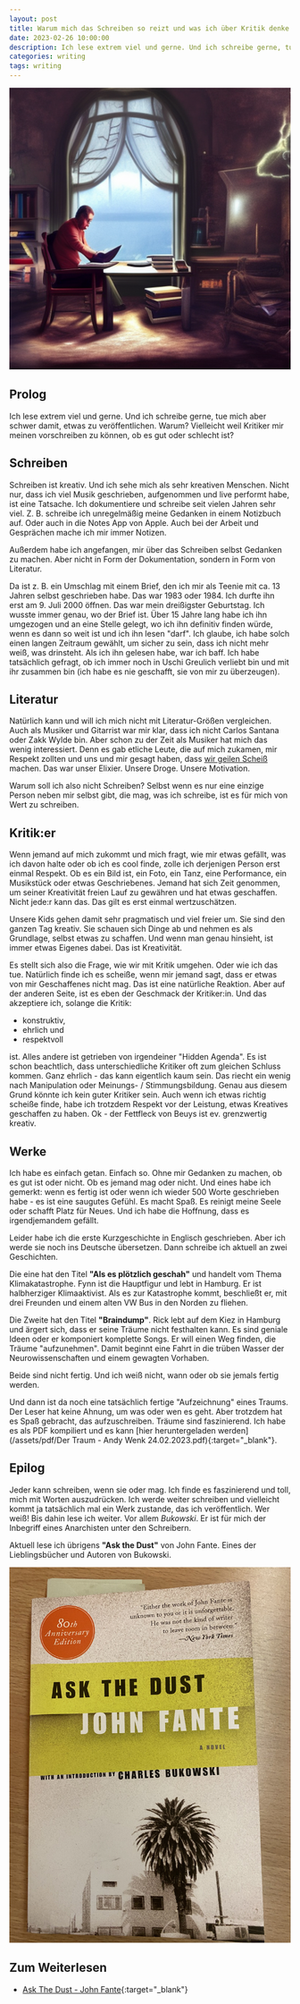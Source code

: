 ```yaml
---
layout: post
title: Warum mich das Schreiben so reizt und was ich über Kritik denke
date: 2023-02-26 10:00:00
description: Ich lese extrem viel und gerne. Und ich schreibe gerne, tu mich aber schwer damit, etwas zu veröffentlichen. Warum? Vielleicht wegen der Kritik?
categories: writing
tags: writing
---
```


![Writing](/assets/images/writer.png)

## Prolog

Ich lese extrem viel und gerne. Und ich schreibe gerne, tue mich aber schwer damit, etwas zu veröffentlichen. Warum? Vielleicht weil Kritiker mir meinen vorschreiben zu können, ob es gut oder schlecht ist?

## Schreiben

Schreiben ist kreativ. Und ich sehe mich als sehr kreativen Menschen. Nicht nur, dass ich viel Musik geschrieben, aufgenommen und live performt habe, ist eine Tatsache. Ich dokumentiere und schreibe seit vielen Jahren sehr viel. Z. B. schreibe ich unregelmäßig meine Gedanken in einem Notizbuch auf. Oder auch in die Notes App von Apple. Auch bei der Arbeit und Gesprächen mache ich mir immer Notizen.

Außerdem habe ich angefangen, mir über das Schreiben selbst Gedanken zu machen. Aber nicht in Form der Dokumentation, sondern in Form von Literatur.

Da ist z. B. ein Umschlag mit einem Brief, den ich mir als Teenie mit ca. 13 Jahren selbst geschrieben habe. Das war 1983 oder 1984. Ich durfte ihn erst am 9. Juli 2000 öffnen. Das war mein dreißigster Geburtstag. Ich wusste immer genau, wo der Brief ist. Über 15 Jahre lang habe ich ihn umgezogen und an eine Stelle gelegt, wo ich ihn definitiv finden würde, wenn es dann so weit ist und ich ihn lesen "darf". Ich glaube, ich habe solch einen langen Zeitraum gewählt, um sicher zu sein, dass ich nicht mehr weiß, was drinsteht. Als ich ihn gelesen habe, war ich baff. Ich habe tatsächlich gefragt, ob ich immer noch in Uschi Greulich verliebt bin und mit ihr zusammen bin (ich habe es nie geschafft, sie von mir zu überzeugen).

## Literatur

Natürlich kann und will ich mich nicht mit Literatur-Größen vergleichen. Auch als Musiker und Gitarrist war mir klar, dass ich nicht Carlos Santana oder Zakk Wylde bin. Aber schon zu der Zeit als Musiker hat mich das wenig interessiert. Denn es gab etliche Leute, die auf mich zukamen, mir Respekt zollten und uns und mir gesagt haben, dass [wir geilen Scheiß](https://www.skeletor.de) machen. Das war unser Elixier. Unsere Droge. Unsere Motivation.

Warum soll ich also nicht Schreiben? Selbst wenn es nur eine einzige Person neben mir selbst gibt, die mag, was ich schreibe, ist es für mich von Wert zu schreiben.

## Kritik:er

Wenn jemand auf mich zukommt und mich fragt, wie mir etwas gefällt, was ich davon halte oder ob ich es cool finde, zolle ich derjenigen Person erst einmal Respekt. Ob es ein Bild ist, ein Foto, ein Tanz, eine Performance, ein Musikstück oder etwas Geschriebenes. Jemand hat sich Zeit genommen, um seiner Kreativität freien Lauf zu gewähren und hat etwas geschaffen. Nicht jede:r kann das. Das gilt es erst einmal wertzuschätzen.

Unsere Kids gehen damit sehr pragmatisch und viel freier um. Sie sind den ganzen Tag kreativ. Sie schauen sich Dinge ab und nehmen es als Grundlage, selbst etwas zu schaffen. Und wenn man genau hinsieht, ist immer etwas Eigenes dabei. Das ist Kreativität.

Es stellt sich also die Frage, wie wir mit Kritik umgehen. Oder wie ich das tue. Natürlich finde ich es scheiße, wenn mir jemand sagt, dass er etwas von mir Geschaffenes nicht mag. Das ist eine natürliche Reaktion. Aber auf der anderen Seite, ist es eben der Geschmack der Kritiker:in. Und das akzeptiere ich, solange die Kritik:

* konstruktiv,
* ehrlich und
* respektvoll

ist. Alles andere ist getrieben von irgendeiner "Hidden Agenda". Es ist schon beachtlich, dass unterschiedliche Kritiker oft zum gleichen Schluss kommen. Ganz ehrlich - das kann eigentlich kaum sein. Das riecht ein wenig nach Manipulation oder Meinungs- / Stimmungsbildung. Genau aus diesem Grund könnte ich kein guter Kritiker sein. Auch wenn ich etwas richtig scheiße finde, habe ich trotzdem Respekt vor der Leistung, etwas Kreatives geschaffen zu haben. Ok - der Fettfleck von Beuys ist ev. grenzwertig kreativ.

## Werke

Ich habe es einfach getan. Einfach so. Ohne mir Gedanken zu machen, ob es gut ist oder nicht. Ob es jemand mag oder nicht. Und eines habe ich gemerkt: wenn es fertig ist oder wenn ich wieder 500 Worte geschrieben habe - es ist eine saugutes Gefühl. Es macht Spaß. Es reinigt meine Seele oder schafft Platz für Neues. Und ich habe die Hoffnung, dass es irgendjemandem gefällt.

Leider habe ich die erste Kurzgeschichte in Englisch geschrieben. Aber ich werde sie noch ins Deutsche übersetzen. Dann schreibe ich aktuell an zwei Geschichten.

Die eine hat den Titel **"Als es plötzlich geschah"** und handelt vom Thema Klimakatastrophe. Fynn ist die Hauptfigur und lebt in Hamburg. Er ist halbherziger Klimaaktivist. Als es zur Katastrophe kommt, beschließt er, mit drei Freunden und einem alten VW Bus in den Norden zu fliehen.

Die Zweite hat den Titel **"Braindump"**. Rick lebt auf dem Kiez in Hamburg und ärgert sich, dass er seine Träume nicht festhalten kann. Es sind geniale Ideen oder er komponiert komplette Songs. Er will einen Weg finden, die Träume "aufzunehmen". Damit beginnt eine Fahrt in die trüben Wasser der Neurowissenschaften und einem gewagten Vorhaben.

Beide sind nicht fertig. Und ich weiß nicht, wann oder ob sie jemals fertig werden.

Und dann ist da noch eine tatsächlich fertige "Aufzeichnung" eines Traums. Der Leser hat keine Ahnung, um was oder wen es geht. Aber trotzdem hat es Spaß gebracht, das aufzuschreiben. Träume sind faszinierend. Ich habe es als PDF kompiliert und es kann [hier heruntergeladen werden](/assets/pdf/Der Traum - Andy Wenk 24.02.2023.pdf){:target="_blank"}.

## Epilog

Jeder kann schreiben, wenn sie oder mag. Ich finde es faszinierend und toll, mich mit Worten auszudrücken. Ich werde weiter schreiben und vielleicht kommt ja tatsächlich mal ein Werk zustande, das ich veröffentlich. Wer weiß! Bis dahin lese ich weiter. Vor allem *Bukowski*. Er ist für mich der Inbegriff eines Anarchisten unter den Schreibern.

Aktuell lese ich übrigens **"Ask the Dust"** von John Fante. Eines der Lieblingsbücher und Autoren von Bukowski.

![Ask the Dust](/assets/images/ask-the-dust.jpg)

## Zum Weiterlesen

* [Ask The Dust - John Fante](https://www.amazon.de/dp/0060822554?psc=1&ref=ppx_yo2ov_dt_b_product_details){:target="_blank"}